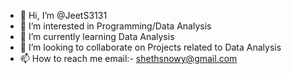 - 👋 Hi, I’m @JeetS3131
- 👀 I’m interested in Programming/Data Analysis
- 🌱 I’m currently learning Data Analysis
- 💞️ I’m looking to collaborate on Projects related to Data Analysis
- 📫 How to reach me email:- shethsnowy@gmail.com

<!---
JeetS3131/JeetS3131 is a ✨ special ✨ repository because its `README.md` (this file) appears on your GitHub profile.
You can click the Preview link to take a look at your changes.
--->
